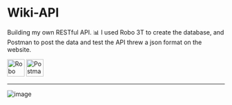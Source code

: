 # Wiki-API
Building my own RESTful API.
📊 I used Robo 3T to create the database, and Postman to post the data and test the API threw a json format on the website. 


<div>
  <img src="https://blog.robomongo.org/content/images/2021/02/robo-3t-1.png" title="Robo 3T" **alt="Robo 3T" width="40" height="40"/>
  <img src="https://res.cloudinary.com/postman/image/upload/t_team_logo/v1629869194/team/2893aede23f01bfcbd2319326bc96a6ed0524eba759745ed6d73405a3a8b67a8" title="Postman" **alt="Postman" width="40" height="40"/>
 
 </div>

---
 

![image](https://github.com/binny3213/Wiki-API/assets/90454079/36eada85-203f-40eb-ad85-4473ef7aee23)


